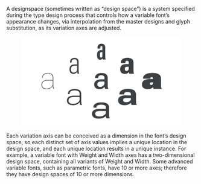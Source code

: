 A designspace (sometimes written as “design space”) is a system specified during the type design process that controls how a variable font’s appearance changes, via interpolation from the master designs and glyph substitution, as its variation axes are adjusted.

<figure>

![ALT](images/thumbnail.svg)

</figure>

Each variation axis can be conceived as a dimension in the font’s design space, so each distinct set of axis values implies a unique location in the design space, and each unique location results in a unique instance. For example, a variable font with Weight and Width axes has a two-dimensional design space, containing all variants of Weight and Width. Some advanced variable fonts, such as parametric fonts, have 10 or more axes; therefore they have design spaces of 10 or more dimensions.
